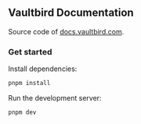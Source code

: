 ## Vaultbird Documentation

Source code of [docs.vaultbird.com](https://docs.vaultbird.com).

### Get started

Install dependencies:

```sh
pnpm install
```

Run the development server:

```sh
pnpm dev
```
